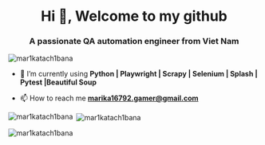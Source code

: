 <h1 align="center">Hi 👋, Welcome to my github</h1>
<h3 align="center">A passionate QA automation engineer from Viet Nam</h3>

<p align="left"> <img src="https://komarev.com/ghpvc/?username=mar1katach1bana&label=Profile%20views&color=0e75b6&style=flat" alt="mar1katach1bana" /> </p>

- 🌱 I’m currently using **Python | Playwright | Scrapy | Selenium | Splash | Pytest |Beautiful Soup**

- 📫 How to reach me **marika16792.gamer@gmail.com**

<p><img align="left" src="https://github-readme-stats.vercel.app/api/top-langs?username=mar1katach1bana&show_icons=true&locale=en&layout=compact" alt="mar1katach1bana" /></p>
<p>&nbsp;<img align="center" src="https://github-readme-stats.vercel.app/api?username=mar1katach1bana&show_icons=true&locale=en" alt="mar1katach1bana" /></p>
<p><img align="center" src="https://github-readme-streak-stats.herokuapp.com/?user=mar1katach1bana&" alt="mar1katach1bana" /></p>
